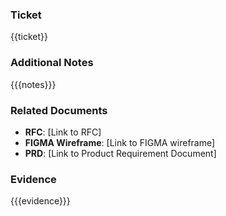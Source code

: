 ### Ticket
{{ticket}}

### Additional Notes
{{{notes}}}

### Related Documents
- **RFC**: [Link to RFC]
- **FIGMA Wireframe**: [Link to FIGMA wireframe]
- **PRD**: [Link to Product Requirement Document]

### Evidence
{{{evidence}}}
